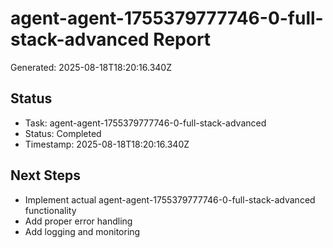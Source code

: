 # agent-agent-1755379777746-0-full-stack-advanced Report

Generated: 2025-08-18T18:20:16.340Z

## Status
- Task: agent-agent-1755379777746-0-full-stack-advanced
- Status: Completed
- Timestamp: 2025-08-18T18:20:16.340Z

## Next Steps
- Implement actual agent-agent-1755379777746-0-full-stack-advanced functionality
- Add proper error handling
- Add logging and monitoring
